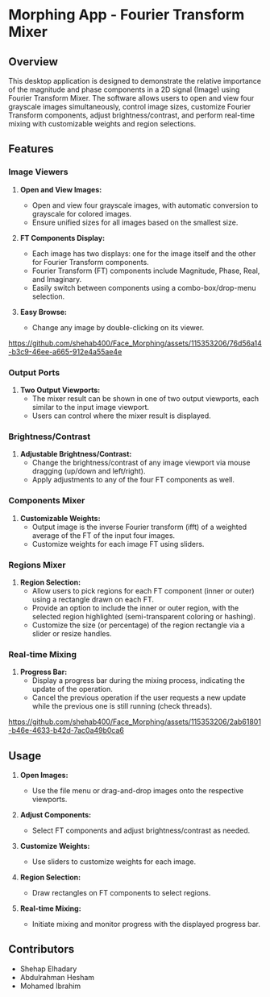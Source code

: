# Morphing App - Fourier Transform Mixer

## Overview

This desktop application is designed to demonstrate the relative importance of the magnitude and phase components in a 2D signal (Image) using Fourier Transform Mixer. The software allows users to open and view four grayscale images simultaneously, control image sizes, customize Fourier Transform components, adjust brightness/contrast, and perform real-time mixing with customizable weights and region selections.

## Features

### Image Viewers

1. **Open and View Images:**
   - Open and view four grayscale images, with automatic conversion to grayscale for colored images.
   - Ensure unified sizes for all images based on the smallest size.

2. **FT Components Display:**
   - Each image has two displays: one for the image itself and the other for Fourier Transform components.
   - Fourier Transform (FT) components include Magnitude, Phase, Real, and Imaginary.
   - Easily switch between components using a combo-box/drop-menu selection.

3. **Easy Browse:**
   - Change any image by double-clicking on its viewer.


 https://github.com/shehab400/Face_Morphing/assets/115353206/76d56a14-b3c9-46ee-a665-912e4a55ae4e
### Output Ports

1. **Two Output Viewports:**
   - The mixer result can be shown in one of two output viewports, each similar to the input image viewport.
   - Users can control where the mixer result is displayed.

### Brightness/Contrast

1. **Adjustable Brightness/Contrast:**
   - Change the brightness/contrast of any image viewport via mouse dragging (up/down and left/right).
   - Apply adjustments to any of the four FT components as well.

### Components Mixer

1. **Customizable Weights:**
   - Output image is the inverse Fourier transform (ifft) of a weighted average of the FT of the input four images.
   - Customize weights for each image FT using sliders.

### Regions Mixer

1. **Region Selection:**
   - Allow users to pick regions for each FT component (inner or outer) using a rectangle drawn on each FT.
   - Provide an option to include the inner or outer region, with the selected region highlighted (semi-transparent coloring or hashing).
   - Customize the size (or percentage) of the region rectangle via a slider or resize handles.

### Real-time Mixing

1. **Progress Bar:**
   - Display a progress bar during the mixing process, indicating the update of the operation.
   - Cancel the previous operation if the user requests a new update while the previous one is still running (check threads).

https://github.com/shehab400/Face_Morphing/assets/115353206/2ab61801-b46e-4633-b42d-7ac0a49b0ca6
## Usage

1. **Open Images:**
   - Use the file menu or drag-and-drop images onto the respective viewports.

2. **Adjust Components:**
   - Select FT components and adjust brightness/contrast as needed.

3. **Customize Weights:**
   - Use sliders to customize weights for each image.

4. **Region Selection:**
   - Draw rectangles on FT components to select regions.

5. **Real-time Mixing:**
   - Initiate mixing and monitor progress with the displayed progress bar.

## Contributors

- Shehap Elhadary
- Abdulrahman Hesham
- Mohamed Ibrahim





